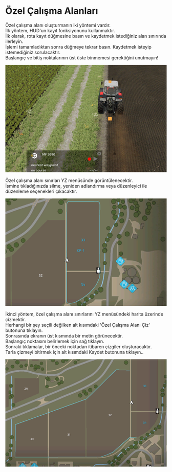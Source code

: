 # Özel Çalışma Alanları
  
Özel çalışma alanı oluşturmanın iki yöntemi vardır.  
İlk yöntem, HUD'un kayıt fonksiyonunu kullanmaktır.  
İlk olarak, rota kayıt düğmesine basın ve kaydetmek istediğiniz alan sınırında ilerleyin.  
İşlemi tamamladıktan sonra düğmeye tekrar basın. Kaydetmek isteyip istemediğiniz sorulacaktır.  
Başlangıç ve bitiş noktalarının üst üste binmemesi gerektiğini unutmayın!  

![Image](../assets/images/recordcustomhelp_0_0_765_510.png)
  
Özel çalışma alanı sınırları YZ menüsünde görüntülenecektir.  
İsmine tıkladığınızda silme, yeniden adlandırma veya düzenleyici ile düzenleme seçenekleri çıkacaktır.  

![Image](../assets/images/donecustomhelp_0_0_765_510.png)
  
İkinci yöntem, özel çalışma alanı sınırlarını YZ menüsündeki harita üzerinde çizmektir.  
Herhangi bir şey seçili değilken alt kısımdaki 'Özel Çalışma Alanı Çiz' butonuna tıklayın.  
Sonrasında ekranın üst kısmında bir metin görünecektir.  
Başlangıç noktasını belirlemek için sağ tıklayın.  
Sonraki tıklamalar, bir önceki noktadan itibaren çizgiler oluşturacaktır.  
Tarla çizmeyi bitirmek için alt kısımdaki Kaydet butonuna tıklayın..  

![Image](../assets/images/drawcustomhelp_0_0_765_510.png)